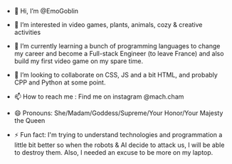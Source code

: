 - 👋 Hi, I’m @EmoGoblin

- 👀 I’m interested in video games, plants, animals, cozy & creative activities
  
- 🌱 I’m currently learning a bunch of programming languages to change my career and become a Full-stack Engineer (to leave France) and also build my first video game on my spare time.
  
- 💞️ I’m looking to collaborate on CSS, JS and a bit HTML, and probably CPP and Python at some point.

- 📫 How to reach me : Find me on instagram @mach.cham
  
- 😄 Pronouns: She/Madam/Goddess/Supreme/Your Honor/Your Majesty the Queen
  
- ⚡ Fun fact: I'm trying to understand technologies and programmation a little bit better so when the robots & AI decide to attack us, I will be able to destroy them. Also, I needed an excuse to be more on my laptop.

<!---
EmoGoblin/EmoGoblin is a ✨ special ✨ repository because its `README.md` (this file) appears on your GitHub profile.
You can click the Preview link to take a look at your changes.
--->
